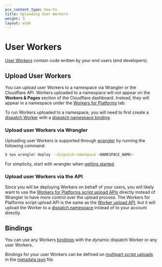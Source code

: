 ```yaml
---
pcx_content_type: how-to
title: Uploading User Workers
weight: 3
layout: wide
---
```


# User Workers

[User Workers](/cloudflare-for-platforms/workers-for-platforms/reference/how-workers-for-platforms-works/#user-workers) contain code written by your end users (end developers).

## Upload User Workers

You can upload user Workers to a namespace via Wrangler or the Cloudflare API. Workers uploaded to a namespace will not appear on the **Workers & Pages** section of the Cloudflare dashboard. Instead, they will appear in a namespace under the [Workers for Platforms](https://dash.cloudflare.com/?to=/:account/workers-for-platforms) tab.

To run Workers uploaded to a namespace, you will need to first create a [dispatch Worker](/cloudflare-for-platforms/workers-for-platforms/reference/how-workers-for-platforms-works/#dynamic-dispatch-worker)
with a [dispatch namespace binding](/workers/wrangler/configuration/#dispatch-namespace-bindings-workers-for-platforms).


### Upload user Workers via Wrangler

Uploading user Workers is supported through [wrangler](/workers/wrangler/) by running the following command:

```sh
$ npx wrangler deploy --dispatch-namespace <NAMESPACE_NAME>
```
For simplicity, start with wrangler when [getting started](/cloudflare-for-platforms/workers-for-platforms/get-started/configuration/).

### Upload user Workers via the API

Since you will be deploying Workers on behalf of your users, you will likely want to use the [Workers for Platforms script upload APIs](/api/operations/namespace-worker-put-script-content) directly instead of Wrangler to have more control over the upload process. The Workers for Platforms script upload API is the same as the [Worker upload API](/api/operations/worker-script-upload-worker-module), but it will upload the Worker to a [dispatch namespace](/cloudflare-for-platforms/workers-for-platforms/reference/how-workers-for-platforms-works/#dispatch-namespace) instead of to your account directly.

## Bindings

You can use any Workers [bindings](/workers/runtime-apis/bindings/) with the dynamic dispatch Worker or any user Workers.

Bindings for your user Workers can be defined on [multipart script uploads](/api/operations/namespace-worker-put-script-content) in the [metadata.json](/cloudflare-for-platforms/workers-for-platforms/reference/metadata/) file.
